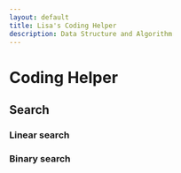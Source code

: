 ```yaml
---
layout: default
title: Lisa's Coding Helper
description: Data Structure and Algorithm
---
```


# Coding Helper

## Search

### Linear search

### Binary search
